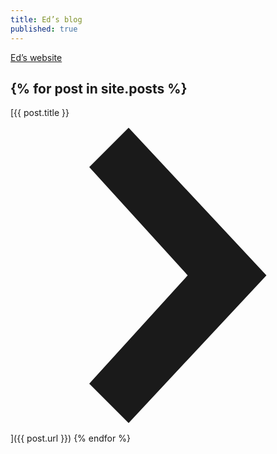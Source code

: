```yaml
---
title: Ed’s blog
published: true
---
```

[Ed’s website](/)

{% for post in site.posts %}
---
[{{ post.title }} <svg class="w1" data-icon="chevronRight" viewBox="0 0 32 32" style="fill:currentcolor"><title>chevronRight icon</title><path d="M12 1 L26 16 L12 31 L8 27 L18 16 L8 5 z"></path></svg>]({{ post.url }})
{% endfor %}
